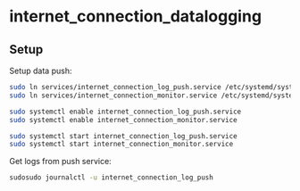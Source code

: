 # internet_connection_datalogging

## Setup

Setup data push:
```bash
sudo ln services/internet_connection_log_push.service /etc/systemd/system/internet_connection_log_push.service
sudo ln services/internet_connection_monitor.service /etc/systemd/system/internet_connection_monitor.service

sudo systemctl enable internet_connection_log_push.service
sudo systemctl enable internet_connection_monitor.service

sudo systemctl start internet_connection_log_push.service
sudo systemctl start internet_connection_monitor.service
```

Get logs from push service:
```bash
sudosudo journalctl -u internet_connection_log_push
```
